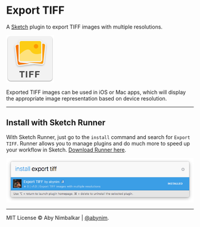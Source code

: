 # Export TIFF  
A [Sketch](http://www.bohemiancoding.com/sketch/) plugin to export TIFF images with multiple resolutions.

<img src="gh-icon.png?raw=true" alt="Icon" width="128px" height=" 128px"/>

Exported TIFF images can be used in iOS or Mac apps, which will display the appropriate image representation based on device resolution.

---

## Install with Sketch Runner
With Sketch Runner, just go to the `install` command and search for `Export TIFF`. Runner allows you to manage plugins and do much more to speed up your workflow in Sketch. [Download Runner here](http://www.sketchrunner.com).

![Runner Screenshot](export-tiff-runner.png?raw=true)

---

MIT License © Aby Nimbalkar | [@abynim](http://twitter.com/abynim).